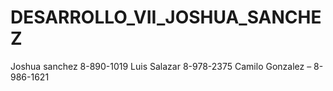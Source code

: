 # DESARROLLO_VII_JOSHUA_SANCHEZ

Joshua sanchez 8-890-1019
Luis Salazar 8-978-2375
Camilo Gonzalez – 8-986-1621
